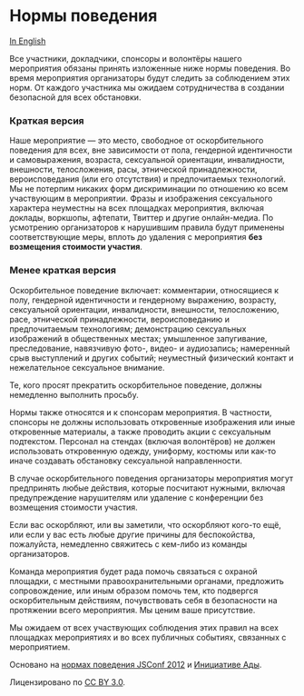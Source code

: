 # Нормы поведения

[In English](Readme.md)

Все участники, докладчики, спонсоры и волонтёры нашего мероприятия обязаны принять изложенные ниже нормы поведения. Во время мероприятия организаторы будут следить за соблюдением этих норм. От каждого участника мы ожидаем сотрудничества в создании безопасной для всех обстановки.

### Краткая версия

Наше мероприятие — это место, свободное от оскорбительного поведения для всех, вне зависимости от пола, гендерной идентичности и самовыражения, возраста, сексуальной ориентации, инвалидности, внешности, телосложения, расы, этнической принадлежности, вероисповедания (или его отсутствия) и предпочитаемых технологий. Мы не потерпим никаких форм дискриминации по отношению ко всем участвующим в мероприятии. Фразы и изображения сексуального характера неуместны на всех площадках мероприятия, включая доклады, воркшопы, афтепати, Твиттер и другие онлайн-медиа. По усмотрению организаторов к нарушившим правила будут применены соответствующие меры, вплоть до удаления с мероприятия **без возмещения стоимости участия**.

### Менее краткая версия

Оскорбительное поведение включает: комментарии, относящиеся к полу, гендерной идентичности и гендерному выражению, возрасту, сексуальной ориентации, инвалидности, внешности, телосложению, расе, этнической принадлежности, вероисповеданию и предпочитаемым технологиям; демонстрацию сексуальных изображений в общественных местах; умышленное запугивание, преследование, навязчивую фото-, видео- и аудиозапись; намеренный срыв выступлений и других событий; неуместный физический контакт и нежелательное сексуальное внимание.

Те, кого просят прекратить оскорбительное поведение, должны немедленно выполнить просьбу.

Нормы также относятся и к спонсорам мероприятия. В частности, спонсоры не должны использовать откровенные изображения или иные откровенные материалы, а также проводить акции с сексуальным подтекстом. Персонал на стендах (включая волонтёров) не должен использовать откровенную одежду, униформу, костюмы или как-то иначе создавать обстановку сексуальной направленности.

В случае оскорбительного поведения организаторы мероприятия могут предпринять любые действия, которые посчитают нужными, включая предупреждение нарушителям или удаление с конференции без возмещения стоимости участия.

Если вас оскорбляют, или вы заметили, что оскорбляют кого-то ещё, или если у вас есть любые другие причины для беспокойства, пожалуйста, немедленно свяжитесь с кем-либо из команды организаторов.

Команда мероприятия будет рада помочь связаться с охраной площадки, с местными правоохранительными органами, предложить сопровождение, или иным образом помочь тем, кто подвергся оскорбительным действиям, почувствовать себя в безопасности на протяжении всего мероприятия. Мы ценим ваше присутствие.

Мы ожидаем от всех участвующих соблюдения этих правил на всех площадках мероприятиях и во всех публичных событиях, связанных с мероприятием.

Основано на [нормах поведения JSConf 2012](http://2012.jsconf.us/#/about) и [Инициативе Ады](http://geekfeminism.wikia.com/wiki/Conference_anti-harassment/Policy).

Лицензировано по [CC BY 3.0](https://creativecommons.org/licenses/by/3.0/deed.en_US).
